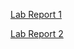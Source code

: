 [Lab Report 1](https://ajhahn.github.io/cse15l-lab-reports/lab-report-1-week-2.html)

[Lab Report 2](https://github.com/ajhahn/cse15l-lab-reports/blob/main/lab-report-2-week-4.md)

